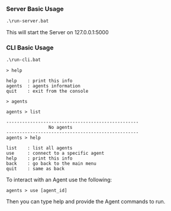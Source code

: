 
### Server Basic Usage

```bat
.\run-server.bat
```

This will start the Server on 127.0.0.1:5000

### CLI Basic Usage

```bat
.\run-cli.bat
```

```raw
> help

help    : print this info
agents  : agents information
quit    : exit from the console

> agents

agents > list

--------------------------------------------------
                No agents
--------------------------------------------------
agents > help

list    : list all agents
use     : connect to a specific agent
help    : print this info
back    : go back to the main menu
quit    : same as back

```

To interact with an Agent use the following:

```raw
agents > use [agent_id]
```

Then you can type help and provide the Agent commands to run.